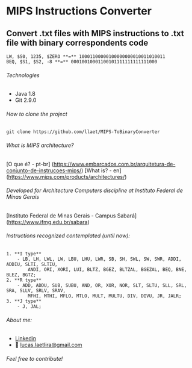 # MIPS Instructions Converter

## Convert .txt files with MIPS instructions to .txt file with binary correspondents code

	LW, $S0, 1235, $ZERO **=** 10001100000100000000010011010011
	BEQ, $S1, $S2, -8 **=** 00010010001100101111111111111000

###### Technologies
 - Java 1.8
 - Git 2.9.0
 
###### How to clone the project
	git clone https://github.com/llaet/MIPS-ToBinaryConverter
	
###### What is MIPS architecture?
[O que é? - pt-br] (https://www.embarcados.com.br/arquitetura-de-conjunto-de-instrucoes-mips/)
[What is? - en] (https://www.mips.com/products/architectures/)

###### Developed for Architecture Computers discipline at Instituto Federal de Minas Gerais
[Instituto Federal de Minas Gerais - Campus Sabará] (https://www.ifmg.edu.br/sabara)

###### Instructions recognized contemplated (until now):
	1. **I type**
		- LB, LH, LWL, LW, LBU, LHU, LWR, SB, SH, SWL, SW, SWR, ADDI, ADDIU, SLTI, SLTIU, 
		 	ANDI, ORI, XORI, LUI, BLTZ, BGEZ, BLTZAL, BGEZAL, BEQ, BNE, BLEZ, BGTZ;
	2. **R type**
		- ADD, ADDU, SUB, SUBU, AND, OR, XOR, NOR, SLT, SLTU, SLL, SRL, SRA, SLLV, SRLV, SRAV, 
			MFHI, MTHI, MFLO, MTLO, MULT, MULTU, DIV, DIVU, JR, JALR;
	3. **J type**
		- J, JAL;

###### About me:
  - [Linkedin](https://www.linkedin.com/in/lucas-laet-b47452187/)
  - :e-mail: lucas.laetlira@gmail.com

###### Feel free to contribute!
